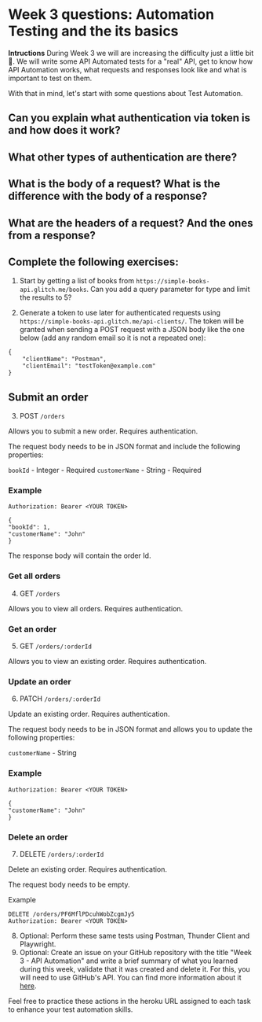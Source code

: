 # Week 3 questions: Automation Testing and the its basics

**Intructions**
During Week 3 we will are increasing the difficulty just a little bit 🤖. We will write some API Automated tests for a "real" API, get to know how API Automation works, what requests and responses look like and what is important to test on them.

With that in mind, let's start with some questions about Test Automation.

## Can you explain what authentication via token is and how does it work?

## What other types of authentication are there?

## What is the body of a request? What is the difference with the body of a response?

## What are the headers of a request? And the ones from a response?

## Complete the following exercises:

1. Start by getting a list of books from `https://simple-books-api.glitch.me/books`. Can you add a query parameter for type and limit the results to 5?

2. Generate a token to use later for authenticated requests using `https://simple-books-api.glitch.me/api-clients/`. The token will be granted when sending a POST request with a JSON body like the one below (add any random email so it is not a repeated one):

```
{
    "clientName": "Postman",
    "clientEmail": "testToken@example.com"
}
```

## Submit an order

3. POST `/orders`

Allows you to submit a new order. Requires authentication.

The request body needs to be in JSON format and include the following properties:

`bookId` - Integer - Required
`customerName` - String - Required

### Example

```POST /orders/
Authorization: Bearer <YOUR TOKEN>

{
"bookId": 1,
"customerName": "John"
}
```

The response body will contain the order Id.

### Get all orders

4. GET `/orders`

Allows you to view all orders. Requires authentication.

### Get an order

5. GET `/orders/:orderId`

Allows you to view an existing order. Requires authentication.

### Update an order

6. PATCH `/orders/:orderId`

Update an existing order. Requires authentication.

The request body needs to be in JSON format and allows you to update the following properties:

`customerName` - String

### Example

```PATCH /orders/PF6MflPDcuhWobZcgmJy5
Authorization: Bearer <YOUR TOKEN>

{
"customerName": "John"
}
```

### Delete an order

7. DELETE `/orders/:orderId`

Delete an existing order. Requires authentication.

The request body needs to be empty.

Example

```
DELETE /orders/PF6MflPDcuhWobZcgmJy5
Authorization: Bearer <YOUR TOKEN>
```

8. Optional: Perform these same tests using Postman, Thunder Client and Playwright.
9. Optional: Create an issue on your GitHub repository with the title "Week 3 - API Automation" and write a brief summary of what you learned during this week, validate that it was created and delete it. For this, you will need to use GitHub's API. You can find more information about it [here](https://docs.github.com/en/rest/issues/issues?apiVersion=2022-11-28#create-an-issue).

Feel free to practice these actions in the heroku URL assigned to each task to enhance your test automation skills.
